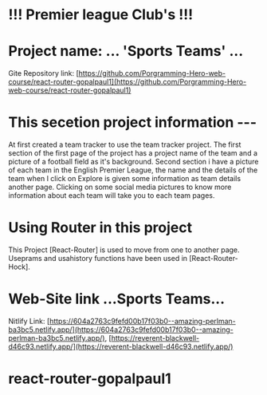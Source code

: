 # !!! Premier league Club's !!!

# Project name: ... 'Sports Teams' ...

Gite Repository link: [https://github.com/Porgramming-Hero-web-course/react-router-gopalpaul1](https://github.com/Porgramming-Hero-web-course/react-router-gopalpaul1)


# This secetion project information ---

At first created a team tracker to use the team tracker project. The first section of the first page of the project has a project name of the team and a picture of a football field as it's background. Second section i have a picture of each team in the English Premier League, the name and the details of the team when I click on Explore is given some information as team details another page. Clicking on some social media pictures to know more information about each team will take you to each team pages.


# Using Router in this project

This Project [React-Router] is used to move from one to another page. Useprams and usahistory functions have been used in [React-Router-Hock].


# Web-Site link ...Sports Teams...

Nitlify Link: [https://604a2763c9fefd00b17f03b0--amazing-perlman-ba3bc5.netlify.app/](https://604a2763c9fefd00b17f03b0--amazing-perlman-ba3bc5.netlify.app/),
[https://reverent-blackwell-d46c93.netlify.app/](https://reverent-blackwell-d46c93.netlify.app/)

# react-router-gopalpaul1
